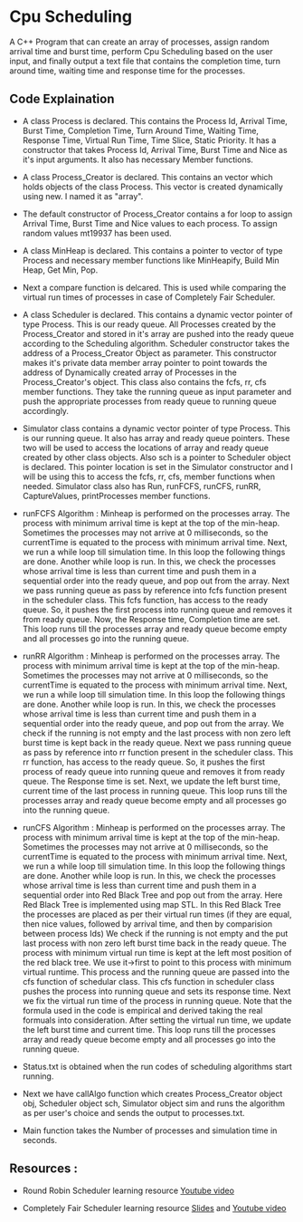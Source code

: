 # Cpu Scheduling

A C++ Program that can create an array of processes, assign random arrival time and burst time, perform Cpu Scheduling based on the user input, and finally output a text file that contains the completion time, turn around time, waiting time and response time for the processes.

## Code Explaination

- A class Process is declared. This contains the Process Id, Arrival Time, Burst Time, Completion Time, 
Turn Around Time, Waiting Time, Response Time, Virtual Run Time, Time Slice, Static Priority. It has 
a constructor that takes Process Id, Arrival Time, Burst Time and Nice as it's input arguments. 
It also has necessary Member functions.
        
- A class Process_Creator is declared. This contains an vector which holds objects of the class Process. 
This vector is created dynamically using new. I named it as "array".

- The default constructor of Process_Creator contains a for loop to assign Arrival Time, Burst Time and 
Nice values to each process. To assign random values mt19937 has been used.

- A class MinHeap is declared. This contains a pointer to vector of type Process and necessary member 
functions like MinHeapify, Build Min Heap, Get Min, Pop.
    
- Next a compare function is delcared. This is used while comparing the virtual run times of processes 
in case of Completely Fair Scheduler.

- A class Scheduler is declared. This contains a dynamic vector pointer of type Process. This is our 
ready queue. All Processes created by the Process_Creator and stored in it's array are pushed into the 
ready queue according to the Scheduling algorithm. Scheduler constructor takes the address of a 
Process_Creator Object as parameter. This constructor makes it's private data member array pointer to 
point towards the address of Dynamically created array of Processes in the Process_Creator's object.
This class also contains the fcfs, rr, cfs member functions. They take the running queue as input 
parameter and push the appropriate processes from ready queue to running queue accordingly.

- Simulator class contains a dynamic vector pointer of type Process. This is our running queue. It also 
has array and ready queue pointers. These two will be used to access the locations of array and ready 
queue created by other class objects. Also sch is a pointer to Scheduler object is declared. This 
pointer location is set in the Simulator constructor and I will be using this to access the fcfs, rr,
cfs, member functions when needed. 
Simulator class also has Run, runFCFS, runCFS, runRR, CaptureValues, printProcesses member functions.


- runFCFS Algorithm :
Minheap is performed on the processes array. The process with minimum arrival time is kept at the top
of the min-heap. 
Sometimes the processes may not arrive at 0 milliseconds, so the currentTime is equated to the process
with minimum arrival time.
Next, we run a while loop till simulation time. In this loop the following things are done.
Another while loop is run. In this, we check the processes whose arrival time is less than current time 
and push them in a sequential order into the ready queue, and pop out from the array.
Next we pass running queue as pass by reference into fcfs function present in the scheduler class. This 
fcfs function, has access to the ready queue. So, it pushes the first process into running queue and
removes it from ready queue. Now, the Response time, Completion time are set.
This loop runs till the processes array and ready queue become empty and all processes go into the running
queue.

- runRR Algorithm :
Minheap is performed on the processes array. The process with minimum arrival time is kept at the top
of the min-heap.
Sometimes the processes may not arrive at 0 milliseconds, so the currentTime is equated to the process
with minimum arrival time.
Next, we run a while loop till simulation time. In this loop the following things are done.
Another while loop is run. In this, we check the processes whose arrival time is less than current time 
and push them in a sequential order into the ready queue, and pop out from the array.
We check if the running is not empty and the last process with non zero left burst time is kept back in
the ready queue.
Next we pass running queue as pass by reference into rr function present in the scheduler class. This 
rr function, has access to the ready queue. So, it pushes the first process of ready queue into running 
queue and removes it from ready queue. The Response time is set.
Next, we update the left burst time, current time of the last process in running queue.
This loop runs till the processes array and ready queue become empty and all processes go into the running
queue. 
   
- runCFS Algorithm :
Minheap is performed on the processes array. The process with minimum arrival time is kept at the top
of the min-heap.
Sometimes the processes may not arrive at 0 milliseconds, so the currentTime is equated to the process
with minimum arrival time.
Next, we run a while loop till simulation time. In this loop the following things are done.
Another while loop is run. In this, we check the processes whose arrival time is less than current time 
and push them in a sequential order into Red Black Tree and pop out from the array.
Here Red Black Tree is implemented using map STL. In this Red Black Tree the processes are placed as per 
their virtual run times (if they are equal, then nice values, followed by arrival time, and then by 
comparision between process Ids)
We check if the running is not empty and the put last process with non zero left burst time back in the 
ready queue.
The process with minimum virtual run time is kept at the left most position of the red black tree. We use 
it->first to point to this process with minimum virtual runtime. This process and the running queue are 
passed into the cfs function of schedular class.
This cfs function in scheduler class pushes the process into running queue and sets its response time.
Next we fix the virtual run time of the process in running queue. Note that the formula used in the code 
is empirical and derived taking the real formuals into consideration.
After setting the virtual run time, we update the left burst time and current time.
This loop runs till the processes array and ready queue become empty and all processes go into the running
queue.

- Status.txt is obtained when the run codes of scheduling algorithms start running.

- Next we have callAlgo function which creates Process_Creator object obj, Scheduler object sch, Simulator 
object sim and runs the algorithm as per user's choice and sends the output to processes.txt.

- Main function takes the Number of processes and simulation time in seconds.
   
## Resources : 

- Round Robin Scheduler learning resource [Youtube video](https://www.youtube.com/watch?v=TxjIlNYRZ5M&t=421s)

- Completely Fair Scheduler learning resource [Slides](https://www.cse.iitd.ac.in/~rijurekha/col788/scheduling1.pdf) and [ Youtube video](https://www.youtube.com/watch?v=MkJfuI5_hjc)
